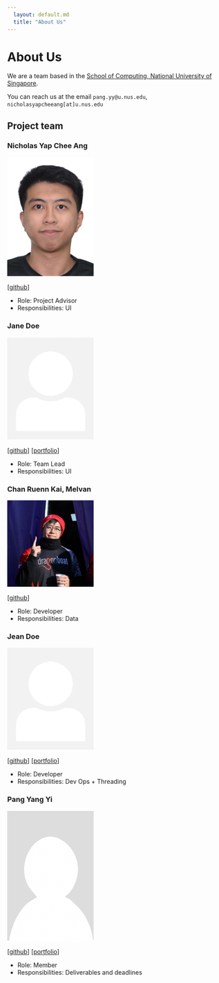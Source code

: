 ```yaml
---
  layout: default.md
  title: "About Us"
---
```


# About Us

We are a team based in the [School of Computing, National University of Singapore](http://www.comp.nus.edu.sg).

You can reach us at the email `pang.yy@u.nus.edu`, `nicholasyapcheeang[at]u.nus.edu`

## Project team

### Nicholas Yap Chee Ang

<img src="images/cyrolite.png" width="200px">

[[github](https://github.com/cyrolite)]

* Role: Project Advisor
* Responsibilities: UI

### Jane Doe

<img src="images/johndoe.png" width="200px">

[[github](http://github.com/johndoe)]
[[portfolio](team/johndoe.md)]

* Role: Team Lead
* Responsibilities: UI

### Chan Ruenn Kai, Melvan

<img src="images/melvan-chan.png" width="200px">

[[github](http://github.com/melvan-chan)]

* Role: Developer
* Responsibilities: Data

### Jean Doe

<img src="images/johndoe.png" width="200px">

[[github](http://github.com/johndoe)]
[[portfolio](team/johndoe.md)]

* Role: Developer
* Responsibilities: Dev Ops + Threading

### Pang Yang Yi

<img src="images/pang-yy.png" width="200px">

[[github](http://github.com/pang-yy)]
[[portfolio](team/pangyy.md)]

* Role: Member
* Responsibilities: Deliverables and deadlines

